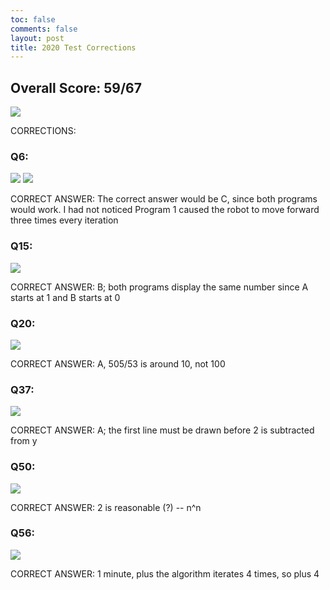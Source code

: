 ```yaml
---
toc: false
comments: false
layout: post
title: 2020 Test Corrections 
---
```


<h2> Overall Score: 59/67 </h2>

![](https://user-images.githubusercontent.com/111466888/235720901-906fc6cc-f7dd-4e28-9d66-d98e598f17b0.png)

CORRECTIONS: 

### Q6: 

![](https://user-images.githubusercontent.com/111466888/235721071-1b95b235-f463-4d53-84a9-af20ac2d7034.png)
![](https://user-images.githubusercontent.com/111466888/235721150-55734263-21d7-4786-aa18-04644e96bd50.png)

CORRECT ANSWER: The correct answer would be C, since both programs would work. I had not noticed Program 1 caused the robot to move forward three times every iteration 

### Q15: 

![](https://user-images.githubusercontent.com/111466888/235721506-41b13f3a-867e-47a1-802a-e6abbfe75301.png)

CORRECT ANSWER: B; both programs display the same number since A starts at 1 and B starts at 0

### Q20: 

![](https://user-images.githubusercontent.com/111466888/235721946-ce24a20d-7b17-4771-b1ac-5c056687b465.png)

CORRECT ANSWER: A, 505/53 is around 10, not 100


### Q37: 

![](https://user-images.githubusercontent.com/111466888/235722324-34800e2b-2e31-4646-bc95-89e399d909d0.png)

CORRECT ANSWER: A; the first line must be drawn before 2 is subtracted from y


### Q50: 

![](https://user-images.githubusercontent.com/111466888/235722806-83b0bbc1-5c83-4f89-805c-33d4661b70b2.png)

CORRECT ANSWER: 2 is reasonable (?) -- n^n


### Q56: 

![](https://user-images.githubusercontent.com/111466888/235722996-3d7c0b06-0246-4f57-b885-7971243616e7.png)

CORRECT ANSWER: 1 minute, plus the algorithm iterates 4 times, so plus 4







